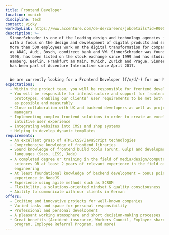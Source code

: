 ```yaml
---
title: Frontend Developer
location: munich
discipline: tech
contact: vicky
workdayLink: https://www.accenture.com/de-de/careers/jobdetails?id=R00059992_de&title=Frontend+Developer+(f%2fm%2fd%2f-)+%7c+SinnerSchrader+-+Munich
description: >-
  SinnerSchrader is one of the leading design and technology agencies in Europe
  with a focus on the design and development of digital products and services.
  More than 500 employees work on the digital transformation for companies such
  as ADAC, Audi, Bosch, comdirect bank and VW. SinnerSchrader was founded in
  1996, has been listed on the stock exchange since 1999 and has studios in
  Hamburg, Berlin, Frankfurt am Main, Munich, Zurich and Prague. SinnerSchrader
  has been part of Accenture Interactive since April 2017.


  We are currently looking for a Frontend Developer (f/m/d/-) for our Munich office.
expectations:
  - Within the project team, you will be responsible for frontend development
  - You will be responsible for infrastructure and support for frontend
    prototypes, enabling our clients’ user requirements to be met both as fully
    as possible and measurably
  - Close collaboration with UX and backend developers as well as project
    managers
  - Implementing complex frontend solutions in order to create an excellent and
    intuitive user experience
  - Integrating websites into CMSs and shop systems
  - Helping to develop dynamic templates
requirements:
  - An excellent grasp of HTML/CSS/JavaScript technologies
  - Comprehensive knowledge of frontend libraries
  - Sound knowledge of frontend build tools (Grunt, Gulp) and development
    languages (Sass, LESS, Jade)
  - A completed degree or training in the field of media/design/computer
    sciences OR at least 2 years of relevant experience in the field of frontend
    engineering
  - At least foundational knowledge of backend development – bonus points for
    experience in NodeJS
  - Experience using agile methods such as SCRUM
  - Flexibility, a solutions-oriented mindset & quality consciousness
  - Ability to communicate with our clients in German
offers:
  - Exciting and innovative projects for well-known companies
  - Varied tasks and space for personal responsibility
  - Professional and personal development
  - A pleasant working atmosphere and short decision-making processes
  - Great benefits (Accident insurance, Workers Council, Employer share purchase
    program, Employee Referral Program, and more)
---
```

